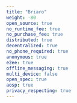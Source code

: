 ```yaml
---
title: "Briaro"
weight: -80
open_source: true
no_runtime_fee: true
no_purchase_fee: true
distributed: true
decentralized: true
no_phone_required: true
anonymous: true
e2ee: true
offline_messaging: true
multi_device: false
open_spec: true
aosp: true
privacy_respecting: true
---
```


